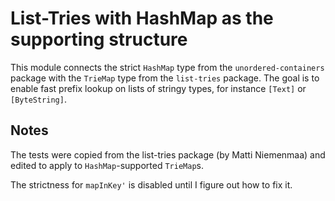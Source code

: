 # List-Tries with HashMap as the supporting structure

This module connects the strict `HashMap` type from the `unordered-containers` package with the `TrieMap` type from the `list-tries` package.
The goal is to enable fast prefix lookup on lists of stringy types, for instance `[Text]` or `[ByteString]`.

## Notes

The tests were copied from the list-tries package (by Matti Niemenmaa) and edited to apply to `HashMap`-supported `TrieMap`s.

The strictness for `mapInKey'` is disabled until I figure out how to fix it.


